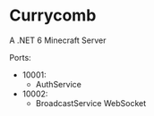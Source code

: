 # Currycomb

 A .NET 6 Minecraft Server

Ports:

- 10001:
  - AuthService
- 10002:
  - BroadcastService WebSocket
